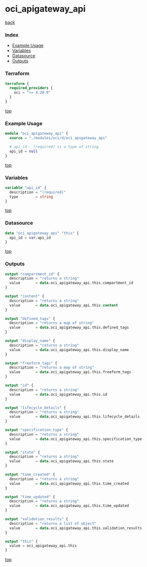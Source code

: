 # oci_apigateway_api

[back](../oci.md)

### Index

- [Example Usage](#example-usage)
- [Variables](#variables)
- [Datasource](#datasource)
- [Outputs](#outputs)

### Terraform

```terraform
terraform {
  required_providers {
    oci = ">= 4.20.0"
  }
}
```

[top](#index)

### Example Usage

```terraform
module "oci_apigateway_api" {
  source = "./modules/oci/d/oci_apigateway_api"

  # api_id - (required) is a type of string
  api_id = null
}
```

[top](#index)

### Variables

```terraform
variable "api_id" {
  description = "(required)"
  type        = string
}
```

[top](#index)

### Datasource

```terraform
data "oci_apigateway_api" "this" {
  api_id = var.api_id
}
```

[top](#index)

### Outputs

```terraform
output "compartment_id" {
  description = "returns a string"
  value       = data.oci_apigateway_api.this.compartment_id
}

output "content" {
  description = "returns a string"
  value       = data.oci_apigateway_api.this.content
}

output "defined_tags" {
  description = "returns a map of string"
  value       = data.oci_apigateway_api.this.defined_tags
}

output "display_name" {
  description = "returns a string"
  value       = data.oci_apigateway_api.this.display_name
}

output "freeform_tags" {
  description = "returns a map of string"
  value       = data.oci_apigateway_api.this.freeform_tags
}

output "id" {
  description = "returns a string"
  value       = data.oci_apigateway_api.this.id
}

output "lifecycle_details" {
  description = "returns a string"
  value       = data.oci_apigateway_api.this.lifecycle_details
}

output "specification_type" {
  description = "returns a string"
  value       = data.oci_apigateway_api.this.specification_type
}

output "state" {
  description = "returns a string"
  value       = data.oci_apigateway_api.this.state
}

output "time_created" {
  description = "returns a string"
  value       = data.oci_apigateway_api.this.time_created
}

output "time_updated" {
  description = "returns a string"
  value       = data.oci_apigateway_api.this.time_updated
}

output "validation_results" {
  description = "returns a list of object"
  value       = data.oci_apigateway_api.this.validation_results
}

output "this" {
  value = oci_apigateway_api.this
}
```

[top](#index)
